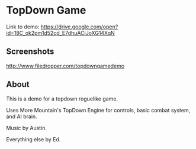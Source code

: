 # TopDown Game
  Link to demo: https://drive.google.com/open?id=18C_ok2pm1d52cd_E7dhuACiJoXG14XqN
  
## Screenshots
  http://www.filedropper.com/topdowngamedemo
  
## About
  This is a demo for a topdown roguelike game.
  
  Uses More Mountain's TopDown Engine for controls, basic combat system, and AI brain.
  
  Music by Austin.
  
  Everything else by Ed.
